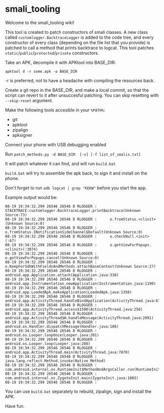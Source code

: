 # smali_tooling


Welcome to the smali_tooling wiki!

This tool is created to patch constructors of smali classes. A new class called `customlogger.BacktraceLogger` is added to the code tree, and every constructor of every class (depending on the file list that you provide) is patched to call a method that prints backtrace to logcat. This tool patches `static`/`public`/`protected`/`private` constructors. 

Take an APK, decompile it with APKtool into BASE_DIR:

```
apktool d -r some.apk -o BASE_DIR
```

-r is preferred, not to have a headache with compiling the resources back.

Create a git repo in the BASE_DIR, and make a local commit, so that the script can revert to it after unsuccesful patching. You can skip resetting with `--skip-reset` argument.

Make the following tools accesible in your `%PATH%`:
* git
* apktool
* zipalign
* apksigner


Connect your phone with USB debugging enabled

Run `patch_methods.py -d BASE_DIR  [-v] [-f list_of_smalis.txt]`

It will patch whatever it can find, and will run `build.bat`

`build.bat` will try to assemble the apk back, to sign it and install on the phone.

Don't forget to run `adb logcat | grep "KEKW"` before you start the app.

Example output would be:

```
08-19 19:34:32.299 26546 26546 D RLOGGER : STACKTRACE:customlogger.BacktraceLogger.printBacktrace(Unknown Source:73)
08-19 19:34:32.299 26546 26546 D RLOGGER :      o.fromStatus.<clinit>(Unknown Source:0)
08-19 19:34:32.299 26546 26546 D RLOGGER :      o.fromStatus.INotificationSideChannel$Default(Unknown Source:0)
08-19 19:34:32.299 26546 26546 D RLOGGER :      o.checkNull.<init>(:67)
08-19 19:34:32.299 26546 26546 D RLOGGER :      o.getViewForPopups.<clinit>(:3074)
08-19 19:34:32.299 26546 26546 D RLOGGER :      o.getViewForPopups.cancel(Unknown Source:0)
08-19 19:34:32.299 26546 26546 D RLOGGER :      o.KeepForSdkWithFieldsAndMethods.attachBaseContext(Unknown Source:27)
08-19 19:34:32.299 26546 26546 D RLOGGER :      android.app.Application.attach(Application.java:338)
08-19 19:34:32.299 26546 26546 D RLOGGER :      android.app.Instrumentation.newApplication(Instrumentation.java:1190)
08-19 19:34:32.299 26546 26546 D RLOGGER :      android.app.LoadedApk.makeApplication(LoadedApk.java:1356)
08-19 19:34:32.299 26546 26546 D RLOGGER :      android.app.ActivityThread.handleBindApplication(ActivityThread.java:6723)
08-19 19:34:32.299 26546 26546 D RLOGGER :      android.app.ActivityThread.access$1500(ActivityThread.java:256)
08-19 19:34:32.299 26546 26546 D RLOGGER :      android.app.ActivityThread$H.handleMessage(ActivityThread.java:2091)
08-19 19:34:32.299 26546 26546 D RLOGGER :      android.os.Handler.dispatchMessage(Handler.java:106)
08-19 19:34:32.299 26546 26546 D RLOGGER :      android.os.Looper.loopOnce(Looper.java:201)
08-19 19:34:32.299 26546 26546 D RLOGGER :      android.os.Looper.loop(Looper.java:288)
08-19 19:34:32.299 26546 26546 D RLOGGER :      android.app.ActivityThread.main(ActivityThread.java:7870)
08-19 19:34:32.299 26546 26546 D RLOGGER :      java.lang.reflect.Method.invoke(Native Method)
08-19 19:34:32.299 26546 26546 D RLOGGER :      com.android.internal.os.RuntimeInit$MethodAndArgsCaller.run(RuntimeInit.java:548)
08-19 19:34:32.299 26546 26546 D RLOGGER :      com.android.internal.os.ZygoteInit.main(ZygoteInit.java:1003)
08-19 19:34:32.299 26546 26546 D RLOGGER :

```


You can use `build.bat` separately to rebuild, zipalign, sign and install the APK.

Have fun.

